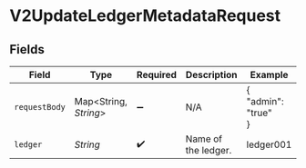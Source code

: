 # V2UpdateLedgerMetadataRequest


## Fields

| Field                  | Type                   | Required               | Description            | Example                |
| ---------------------- | ---------------------- | ---------------------- | ---------------------- | ---------------------- |
| `requestBody`          | Map\<String, *String*> | :heavy_minus_sign:     | N/A                    | {<br/>"admin": "true"<br/>} |
| `ledger`               | *String*               | :heavy_check_mark:     | Name of the ledger.    | ledger001              |